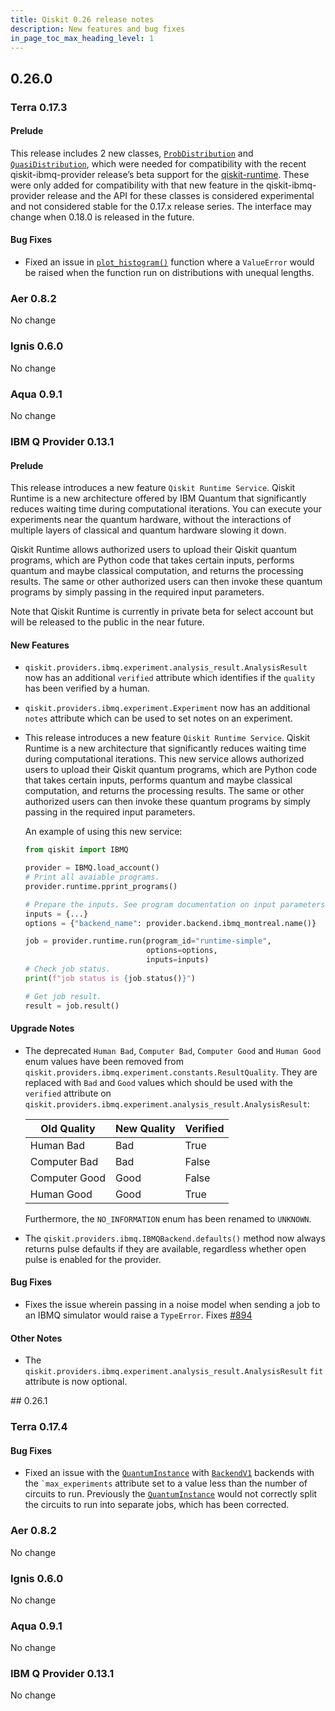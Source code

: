 ```yaml
---
title: Qiskit 0.26 release notes
description: New features and bug fixes
in_page_toc_max_heading_level: 1
---
```


## 0.26.0

<span id="terra-0-17-3" />

<span id="release-notes-0-17-3" />

### Terra 0.17.3

<span id="release-notes-0-17-3-prelude" />

<span id="id264" />

#### Prelude

This release includes 2 new classes, [`ProbDistribution`](qiskit.result.ProbDistribution#qiskit.result.ProbDistribution "qiskit.result.ProbDistribution") and [`QuasiDistribution`](qiskit.result.QuasiDistribution#qiskit.result.QuasiDistribution "qiskit.result.QuasiDistribution"), which were needed for compatibility with the recent qiskit-ibmq-provider release’s beta support for the [qiskit-runtime](https://github.com/Qiskit-Partners/qiskit-runtime). These were only added for compatibility with that new feature in the qiskit-ibmq-provider release and the API for these classes is considered experimental and not considered stable for the 0.17.x release series. The interface may change when 0.18.0 is released in the future.

<span id="release-notes-0-17-3-bug-fixes" />

<span id="id265" />

#### Bug Fixes

*   Fixed an issue in [`plot_histogram()`](qiskit.visualization.plot_histogram#qiskit.visualization.plot_histogram "qiskit.visualization.plot_histogram") function where a `ValueError` would be raised when the function run on distributions with unequal lengths.

<span id="id266" />

### Aer 0.8.2

No change

<span id="id267" />

### Ignis 0.6.0

No change

<span id="id268" />

### Aqua 0.9.1

No change

<span id="id269" />

### IBM Q Provider 0.13.1

<span id="release-notes-ibmq-0-13-0-prelude" />

<span id="id270" />

#### Prelude

This release introduces a new feature `Qiskit Runtime Service`. Qiskit Runtime is a new architecture offered by IBM Quantum that significantly reduces waiting time during computational iterations. You can execute your experiments near the quantum hardware, without the interactions of multiple layers of classical and quantum hardware slowing it down.

Qiskit Runtime allows authorized users to upload their Qiskit quantum programs, which are Python code that takes certain inputs, performs quantum and maybe classical computation, and returns the processing results. The same or other authorized users can then invoke these quantum programs by simply passing in the required input parameters.

Note that Qiskit Runtime is currently in private beta for select account but will be released to the public in the near future.

<span id="release-notes-ibmq-0-13-0-new-features" />

<span id="id271" />

#### New Features

*   `qiskit.providers.ibmq.experiment.analysis_result.AnalysisResult` now has an additional `verified` attribute which identifies if the `quality` has been verified by a human.

*   `qiskit.providers.ibmq.experiment.Experiment` now has an additional `notes` attribute which can be used to set notes on an experiment.

*   This release introduces a new feature `Qiskit Runtime Service`. Qiskit Runtime is a new architecture that significantly reduces waiting time during computational iterations. This new service allows authorized users to upload their Qiskit quantum programs, which are Python code that takes certain inputs, performs quantum and maybe classical computation, and returns the processing results. The same or other authorized users can then invoke these quantum programs by simply passing in the required input parameters.

    An example of using this new service:

    ```python
    from qiskit import IBMQ

    provider = IBMQ.load_account()
    # Print all avaiable programs.
    provider.runtime.pprint_programs()

    # Prepare the inputs. See program documentation on input parameters.
    inputs = {...}
    options = {"backend_name": provider.backend.ibmq_montreal.name()}

    job = provider.runtime.run(program_id="runtime-simple",
                               options=options,
                               inputs=inputs)
    # Check job status.
    print(f"job status is {job.status()}")

    # Get job result.
    result = job.result()
    ```

<span id="release-notes-ibmq-0-13-0-upgrade-notes" />

<span id="id272" />

#### Upgrade Notes

*   The deprecated `Human Bad`, `Computer Bad`, `Computer Good` and `Human Good` enum values have been removed from `qiskit.providers.ibmq.experiment.constants.ResultQuality`. They are replaced with `Bad` and `Good` values which should be used with the `verified` attribute on `qiskit.providers.ibmq.experiment.analysis_result.AnalysisResult`:

    | Old Quality   | New Quality | Verified |
    | ------------- | ----------- | -------- |
    | Human Bad     | Bad         | True     |
    | Computer Bad  | Bad         | False    |
    | Computer Good | Good        | False    |
    | Human Good    | Good        | True     |

    Furthermore, the `NO_INFORMATION` enum has been renamed to `UNKNOWN`.

*   The `qiskit.providers.ibmq.IBMQBackend.defaults()` method now always returns pulse defaults if they are available, regardless whether open pulse is enabled for the provider.

<span id="release-notes-ibmq-0-13-0-bug-fixes" />

<span id="id273" />

#### Bug Fixes

*   Fixes the issue wherein passing in a noise model when sending a job to an IBMQ simulator would raise a `TypeError`. Fixes [#894](https://github.com/Qiskit/qiskit-ibmq-provider/issues/894)

<span id="release-notes-ibmq-0-13-0-other-notes" />

<span id="id275" />

#### Other Notes

*   The `qiskit.providers.ibmq.experiment.analysis_result.AnalysisResult` `fit` attribute is now optional.

<span id="qiskit-0-25-4" />
## 0.26.1

<span id="release-notes-0-17-4" />

<span id="id260" />

### Terra 0.17.4

<span id="release-notes-0-17-4-bug-fixes" />

<span id="id261" />

#### Bug Fixes

*   Fixed an issue with the [`QuantumInstance`](qiskit.utils.QuantumInstance#qiskit.utils.QuantumInstance "qiskit.utils.QuantumInstance") with [`BackendV1`](qiskit.providers.BackendV1#qiskit.providers.BackendV1 "qiskit.providers.BackendV1") backends with the `` `max_experiments `` attribute set to a value less than the number of circuits to run. Previously the [`QuantumInstance`](qiskit.utils.QuantumInstance#qiskit.utils.QuantumInstance "qiskit.utils.QuantumInstance") would not correctly split the circuits to run into separate jobs, which has been corrected.

<span id="id262" />

### Aer 0.8.2

No change

<span id="id263" />

### Ignis 0.6.0

No change

<span id="aqua-0-9-1" />

### Aqua 0.9.1

No change

<span id="ibm-q-provider-0-13-1" />

### IBM Q Provider 0.13.1

No change

<span id="qiskit-0-26-0" />

